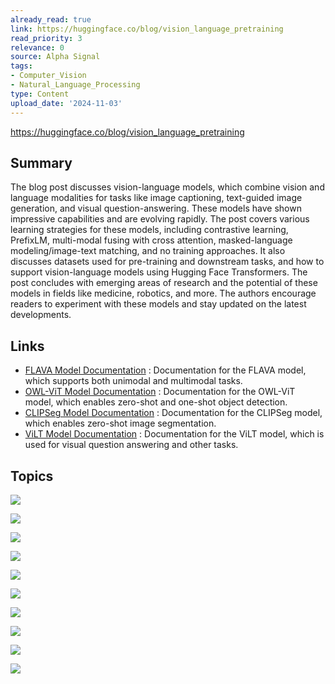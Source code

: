 ```yaml
---
already_read: true
link: https://huggingface.co/blog/vision_language_pretraining
read_priority: 3
relevance: 0
source: Alpha Signal
tags:
- Computer_Vision
- Natural_Language_Processing
type: Content
upload_date: '2024-11-03'
---
```


https://huggingface.co/blog/vision_language_pretraining
## Summary

The blog post discusses vision-language models, which combine vision and language modalities for tasks like image captioning, text-guided image generation, and visual question-answering. These models have shown impressive capabilities and are evolving rapidly. The post covers various learning strategies for these models, including contrastive learning, PrefixLM, multi-modal fusing with cross attention, masked-language modeling/image-text matching, and no training approaches. It also discusses datasets used for pre-training and downstream tasks, and how to support vision-language models using Hugging Face Transformers. The post concludes with emerging areas of research and the potential of these models in fields like medicine, robotics, and more. The authors encourage readers to experiment with these models and stay updated on the latest developments.
## Links

- [FLAVA Model Documentation](https://huggingface.co/docs/transformers/main/en/model_doc/flava) : Documentation for the FLAVA model, which supports both unimodal and multimodal tasks.
- [OWL-ViT Model Documentation](https://huggingface.co/docs/transformers/main/en/model_doc/owlvit) : Documentation for the OWL-ViT model, which enables zero-shot and one-shot object detection.
- [CLIPSeg Model Documentation](https://huggingface.co/docs/transformers/main/en/model_doc/clipseg) : Documentation for the CLIPSeg model, which enables zero-shot image segmentation.
- [ViLT Model Documentation](https://huggingface.co/docs/transformers/main/en/model_doc/vilt) : Documentation for the ViLT model, which is used for visual question answering and other tasks.

## Topics

![](topics/Concept/Contrastive%20Learning)

![](topics/Concept/PrefixLM)

![](topics/Concept/Multi%20modal%20Fusing%20with%20Cross%20Attention)

![](topics/Concept/Masked%20Language%20Modeling%20MLM%20Image%20Text%20Matching%20ITM)

![](topics/Concept/No%20Training)

![](topics/Dataset/PMD)

![](topics/Dataset/LAION%205B)

![](topics/Dataset/COCO)

![](topics/Dataset/Conceptual%20Captions)

![](topics/Dataset/Flickr30K)